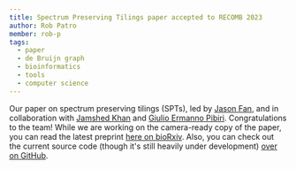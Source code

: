 ```yaml
---
title: Spectrum Preserving Tilings paper accepted to RECOMB 2023
author: Rob Patro
member: rob-p
tags:
  - paper
  - de Bruijn graph
  - bioinformatics
  - tools
  - computer science
---
```


Our paper on spectrum preserving tilings (SPTs), led by [Jason Fan](https://www.jason-fan.com/), and in collaboration with [Jamshed Khan](https://sites.google.com/view/jamshed/?pli=1) and 
[Giulio Ermanno Pibiri](https://jermp.github.io/). Congratulations to the team!  While we are working on the camera-ready copy of the paper, you can read the latest 
preprint [here on bioRxiv](https://www.biorxiv.org/content/10.1101/2022.10.27.513881v1).  Also, you can check out the current source code (though it's still heavily 
under development) [over on GitHub](https://github.com/COMBINE-lab/pufferfish2).
